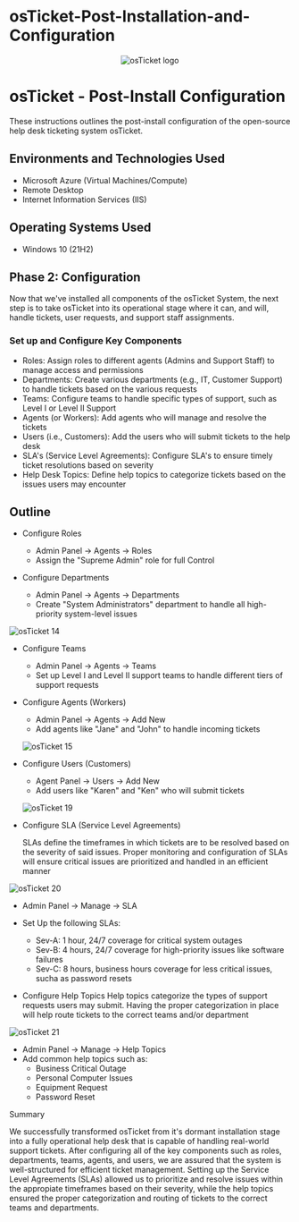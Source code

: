 # osTicket-Post-Installation-and-Configuration
<p align="center">
<img src="https://i.imgur.com/Clzj7Xs.png" alt="osTicket logo"/>
</p>

<h1>osTicket - Post-Install Configuration</h1>
These instructions outlines the post-install configuration of the open-source help desk ticketing system osTicket.<br />




<h2>Environments and Technologies Used</h2>

- Microsoft Azure (Virtual Machines/Compute)
- Remote Desktop
- Internet Information Services (IIS)

<h2>Operating Systems Used </h2>

- Windows 10</b> (21H2)


## **Phase 2: Configuration**
Now that we've installed all components of the osTicket System, the next step is to take osTicket
into its operational stage where it can, and will, handle tickets, user requests, and support staff assignments.

### Set up and Configure Key Components

- Roles: Assign roles to different agents (Admins and Support Staff) to manage access and permissions
- Departments: Create various departments (e.g., IT, Customer Support) to handle tickets based on the various requests
- Teams: Configure teams to handle specific types of support, such as Level I or Level II Support
- Agents (or Workers): Add agents who will manage and resolve the tickets
- Users (i.e., Customers): Add the users who will submit tickets to the help desk
- SLA's (Service Level Agreements): Configure SLA's to ensure timely ticket resolutions based on severity
- Help Desk Topics: Define help topics to categorize tickets based on the issues users may encounter


## Outline

- Configure Roles
  - Admin Panel -> Agents -> Roles
  - Assign the "Supreme Admin" role for full Control
 
- Configure Departments
   - Admin Panel -> Agents -> Departments
   - Create "System Administrators" department to handle all high-priority system-level issues
 
    
![osTicket 14](https://github.com/user-attachments/assets/1ab71a76-b08a-4b49-adf1-da37f151c151)


- Configure Teams 
  - Admin Panel -> Agents -> Teams
  - Set up Level I and Level II support teams to handle different tiers of support requests
 
- Configure Agents (Workers)
  - Admin Panel -> Agents -> Add New
  - Add agents like "Jane" and "John" to handle incoming tickets
 
  ![osTicket 15](https://github.com/user-attachments/assets/7ab81c7c-c35b-46c4-bcac-5003a7d96348)


- Configure Users (Customers)
  - Agent Panel -> Users -> Add New
  - Add users like "Karen" and "Ken" who will submit tickets
 
  ![osTicket 19](https://github.com/user-attachments/assets/dace0c6b-9473-4b81-ad8d-86a614bd4218)

 
- Configure SLA (Service Level Agreements)

  SLAs define the timeframes in which tickets are to be resolved based on the severity of said issues. Proper monitoring
  and configuration of SLAs will ensure critical issues are prioritized and handled in an efficient manner

![osTicket 20](https://github.com/user-attachments/assets/6e35c262-d9d4-4b14-b88c-e2a7a4210766)


  - Admin Panel -> Manage -> SLA
  - Set Up the following SLAs:
     - Sev-A: 1 hour, 24/7 coverage for critical system outages
     - Sev-B: 4 hours, 24/7 coverage for high-priority issues like software failures
     - Sev-C: 8 hours, business hours coverage for less critical issues, sucha as password resets
    
- Configure Help Topics
  Help topics categorize the types of support requests users may submit. Having the proper categorization in place
  will help route tickets to the correct teams and/or department



![osTicket 21](https://github.com/user-attachments/assets/f9495391-22e3-47d8-af88-5c43d20bc636)

  - Admin Panel -> Manage -> Help Topics
  - Add common help topics such as:
     - Business Critical Outage
     - Personal Computer Issues
     - Equipment Request
     - Password Reset
    
Summary

We successfully transformed osTicket from it's dormant installation stage into a fully operational help desk that is capable of 
handling real-world support tickets. After configuring all of the key components such as roles, departments, teams, agents, and users, 
we are assured that the system is well-structured for efficient ticket management. Setting up the Service Level Agreements (SLAs) allowed us to prioritize and resolve issues within the appropiate timeframes based on their severity, while the help topics ensured the proper categorization and routing of tickets to the correct teams and departments. 
  
  
